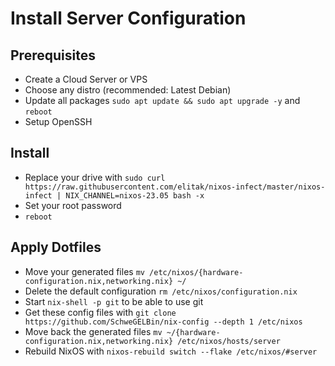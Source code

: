 # Install Server Configuration

## Prerequisites
- Create a Cloud Server or VPS
- Choose any distro (recommended: Latest Debian)
- Update all packages `sudo apt update && sudo apt upgrade -y` and `reboot`
- Setup OpenSSH

## Install
- Replace your drive with `sudo curl https://raw.githubusercontent.com/elitak/nixos-infect/master/nixos-infect | NIX_CHANNEL=nixos-23.05 bash -x`
- Set your root password
- `reboot`

## Apply Dotfiles

- Move your generated files `mv /etc/nixos/{hardware-configuration.nix,networking.nix} ~/`
- Delete the default configuration `rm /etc/nixos/configuration.nix`
- Start `nix-shell -p git` to be able to use git
- Get these config files with `git clone https://github.com/SchweGELBin/nix-config --depth 1 /etc/nixos`
- Move back the generated files `mv ~/{hardware-configuration.nix,networking.nix} /etc/nixos/hosts/server`
- Rebuild NixOS with `nixos-rebuild switch --flake /etc/nixos/#server`
